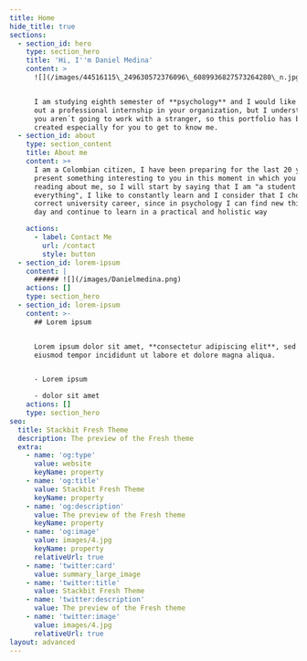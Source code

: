 ```yaml
---
title: Home
hide_title: true
sections:
  - section_id: hero
    type: section_hero
    title: 'Hi, I''m Daniel Medina'
    content: >
      ![](/images/44516115\_249630572376096\_6089936827573264280\_n.jpg)


      I am studying eighth semester of **psychology** and I would like to carry
      out a professional internship in your organization, but I understand that
      you aren´t going to work with a stranger, so this portfolio has been
      created especially for you to get to know me.
  - section_id: about
    type: section_content
    title: About me
    content: >+
      I am a Colombian citizen, I have been preparing for the last 20 years to
      present something interesting to you in this moment in which you are
      reading about me, so I will start by saying that I am "a student of
      everything", I like to constantly learn and I consider that I chose the
      correct university career, since in psychology I can find new things every
      day and continue to learn in a practical and holistic way 

    actions:
      - label: Contact Me
        url: /contact
        style: button
  - section_id: lorem-ipsum
    content: |
      ###### ![](/images/Danielmedina.png)
    actions: []
    type: section_hero
  - section_id: lorem-ipsum
    content: >-
      ## Lorem ipsum


      Lorem ipsum dolor sit amet, **consectetur adipiscing elit**, sed do
      eiusmod tempor incididunt ut labore et dolore magna aliqua.


      - Lorem ipsum

      - dolor sit amet
    actions: []
    type: section_hero
seo:
  title: Stackbit Fresh Theme
  description: The preview of the Fresh theme
  extra:
    - name: 'og:type'
      value: website
      keyName: property
    - name: 'og:title'
      value: Stackbit Fresh Theme
      keyName: property
    - name: 'og:description'
      value: The preview of the Fresh theme
      keyName: property
    - name: 'og:image'
      value: images/4.jpg
      keyName: property
      relativeUrl: true
    - name: 'twitter:card'
      value: summary_large_image
    - name: 'twitter:title'
      value: Stackbit Fresh Theme
    - name: 'twitter:description'
      value: The preview of the Fresh theme
    - name: 'twitter:image'
      value: images/4.jpg
      relativeUrl: true
layout: advanced
---
```

